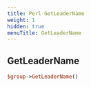 ```yaml
---
title: Perl GetLeaderName
weight: 1
hidden: true
menuTitle: GetLeaderName
---
```

## GetLeaderName
```perl
$group->GetLeaderName()
```